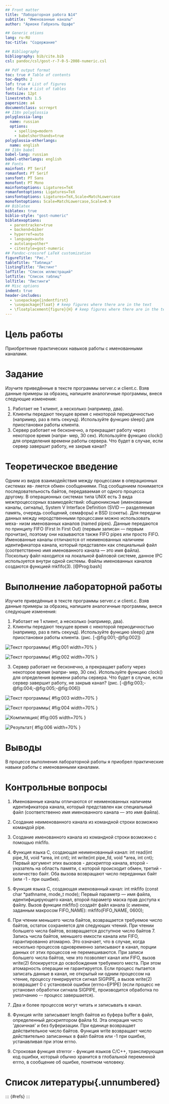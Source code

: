 ```yaml
---
## Front matter
title: "Лабораторная работа №14"
subtitle: "Именованные каналы"
author: "Ариоке Габриэль Одафе"

## Generic otions
lang: ru-RU
toc-title: "Содержание"

## Bibliography
bibliography: bib/cite.bib
csl: pandoc/csl/gost-r-7-0-5-2008-numeric.csl

## Pdf output format
toc: true # Table of contents
toc-depth: 2
lof: true # List of figures
lot: false # List of tables
fontsize: 12pt
linestretch: 1.5
papersize: a4
documentclass: scrreprt
## I18n polyglossia
polyglossia-lang:
  name: russian
  options:
	- spelling=modern
	- babelshorthands=true
polyglossia-otherlangs:
  name: english
## I18n babel
babel-lang: russian
babel-otherlangs: english
## Fonts
mainfont: PT Serif
romanfont: PT Serif
sansfont: PT Sans
monofont: PT Mono
mainfontoptions: Ligatures=TeX
romanfontoptions: Ligatures=TeX
sansfontoptions: Ligatures=TeX,Scale=MatchLowercase
monofontoptions: Scale=MatchLowercase,Scale=0.9
## Biblatex
biblatex: true
biblio-style: "gost-numeric"
biblatexoptions:
  - parentracker=true
  - backend=biber
  - hyperref=auto
  - language=auto
  - autolang=other*
  - citestyle=gost-numeric
## Pandoc-crossref LaTeX customization
figureTitle: "Рис."
tableTitle: "Таблица"
listingTitle: "Листинг"
lofTitle: "Список иллюстраций"
lotTitle: "Список таблиц"
lolTitle: "Листинги"
## Misc options
indent: true
header-includes:
  - \usepackage{indentfirst}
  - \usepackage{float} # keep figures where there are in the text
  - \floatplacement{figure}{H} # keep figures where there are in the text
---
```


# Цель работы

Приобретение практических навыков работы с именованными каналами.

# Задание

Изучите приведённые в тексте программы server.c и client.c. Взяв данные примеры
за образец, напишите аналогичные программы, внеся следующие изменения:
1. Работает не 1 клиент, а несколько (например, два).
2. Клиенты передают текущее время с некоторой периодичностью (например, раз в пять
секунд). Используйте функцию sleep() для приостановки работы клиента.
3. Сервер работает не бесконечно, а прекращает работу через некоторое время (напри-
мер, 30 сек). Используйте функцию clock() для определения времени работы сервера.
Что будет в случае, если сервер завершит работу, не закрыв канал?

# Теоретическое введение

Одним из видов взаимодействия между процессами в операционных системах яв-
ляется обмен сообщениями. Под сообщением понимается последовательность байтов,
передаваемая от одного процесса другому.
В операционных системах типа UNIX есть 3 вида межпроцессорных взаимодействий:
общеюниксные (именованные каналы, сигналы), System V Interface Definition (SVID —
разделяемая память, очередь сообщений, семафоры) и BSD (сокеты).
Для передачи данных между неродственными процессами можно использовать меха-
низм именованных каналов (named pipes). Данные передаются по принципу FIFO (First
In First Out) (первым записан — первым прочитан), поэтому они называются также FIFO
pipes или просто FIFO. Именованные каналы отличаются от неименованных наличием
идентификатора канала, который представлен как специальный файл (соответственно
имя именованного канала — это имя файла). Поскольку файл находится на локальной
файловой системе, данное IPC используется внутри одной системы.
Файлы именованных каналов создаются функцией mkfifo(3). [@Prog:bash]

# Выполнение лабораторной работы

Изучите приведённые в тексте программы server.c и client.c. Взяв данные примеры
за образец, напишите аналогичные программы, внеся следующие изменения:
1. Работает не 1 клиент, а несколько (например, два).
2. Клиенты передают текущее время с некоторой периодичностью (например, раз в пять
секунд). Используйте функцию sleep() для приостановки работы клиента. (рис. [-@fig:001;-@fig:002])

![Текст программы](image/1.png){ #fig:001 width=70% }

![Текст программы](image/2.png){ #fig:002 width=70% }

3. Сервер работает не бесконечно, а прекращает работу через некоторое время (напри-
мер, 30 сек). Используйте функцию clock() для определения времени работы сервера.
Что будет в случае, если сервер завершит работу, не закрыв канал? (рис. [-@fig:003;-@fig:004;-@fig:005;-@fig:006])

![Текст программы](image/3.png){ #fig:003 width=70% }

![Текст программы](image/4.png){ #fig:004 width=70% }

![Компиляция](image/5.png){ #fig:005 width=70% }

![Результат](image/6.png){ #fig:006 width=70% }


# Выводы

В процессе выполнения лабораторной работы я приобрел практические навыки работы с именованными каналами.

# Контрольные вопросы

1. Именованные каналы отличаются от неименованных наличием идентификатора канала, который представлен как специальный файл (соответственно имя именованного канала — это имя файла).

2. Создание неименованного канала из командной строки возможно командой pipe.

3. Создание именованного канала из командной строки возможно с помощью mkfifo.

4. Функция языка С, создающая неименованный канал: int read(int pipe_fd, void *area, int cnt); int write(int pipe_fd, void *area, int cnt); Первый аргумент этих вызовов - дескриптор канала, второй - указатель на область памяти, с которой происходит обмен, третий - количество байт. Оба вызова возвращают число переданных байт (или -1 - при ошибке).

5. Функция языка С, создающая именованный канал: int mkfifo (const char *pathname, mode_t mode); Первый параметр — имя файла, идентифицирующего канал, второй параметр маска прав доступа к файлу. Вызов функции mkfifo() создаёт файл канала (с именем, заданным макросом FIFO_NAME): mkfifo(FIFO_NAME, 0600);

6. При чтении меньшего числа байтов, возвращается требуемое число байтов, остаток сохраняется для следующих чтений. При чтении большего числа байтов, возвращается доступное число байтов 7. Запись числа байтов, меньшего емкости канала или FIFO, гарантированно атомарно. Это означает, что в случае, когда несколько процессов одновременно записывают в канал, порции данных от этих процессов не перемешиваются. При записи большего числа байтов, чем это позволяет канал или FIFO, вызов write(2) блокируется до освобождения требуемого места. При этом атомарность операции не гарантируется. Если процесс пытается записать данные в канал, не открытый ни одним процессом на чтение, процессу генерируется сигнал SIGPIPE, а вызов write(2) возвращает 0 с установкой ошибки (errno=ЕР1РЕ) (если процесс не установил обработки сигнала SIGPIPE, производится обработка по умолчанию -- процесс завершается).

7. Два и более процессов могут читать и записывать в канал.

8. Функция write записывает length байтов из буфера buffer в файл, определенный дескриптором файла fd. Эта операция чисто 'двоичная' и без буферизации. При единице возвращает действительное число байтов. Функция write возвращает число действительно записанных в файл байтов или -1 при ошибке, устанавливая при этом errno.

9. Строковая функция strerror - функция языков C/C++, транслирующая код ошибки, который обычно хранится в глобальной переменной errno, в сообщение об ошибке, понятном человеку.

# Список литературы{.unnumbered}

::: {#refs}
:::
